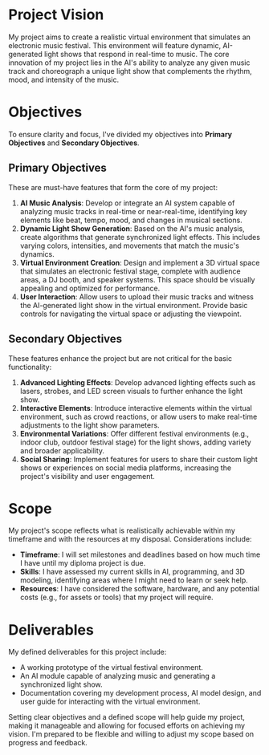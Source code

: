 # Project Vision

My project aims to create a realistic virtual environment that simulates an electronic music festival. This environment will feature dynamic, AI-generated light shows that respond in real-time to music. The core innovation of my project lies in the AI's ability to analyze any given music track and choreograph a unique light show that complements the rhythm, mood, and intensity of the music.

# Objectives

To ensure clarity and focus, I've divided my objectives into **Primary Objectives** and **Secondary Objectives**.

## Primary Objectives

These are must-have features that form the core of my project:

1. **AI Music Analysis**: Develop or integrate an AI system capable of analyzing music tracks in real-time or near-real-time, identifying key elements like beat, tempo, mood, and changes in musical sections.
2. **Dynamic Light Show Generation**: Based on the AI's music analysis, create algorithms that generate synchronized light effects. This includes varying colors, intensities, and movements that match the music's dynamics.
3. **Virtual Environment Creation**: Design and implement a 3D virtual space that simulates an electronic festival stage, complete with audience areas, a DJ booth, and speaker systems. This space should be visually appealing and optimized for performance.
4. **User Interaction**: Allow users to upload their music tracks and witness the AI-generated light show in the virtual environment. Provide basic controls for navigating the virtual space or adjusting the viewpoint.

## Secondary Objectives

These features enhance the project but are not critical for the basic functionality:

1. **Advanced Lighting Effects**: Develop advanced lighting effects such as lasers, strobes, and LED screen visuals to further enhance the light show.
2. **Interactive Elements**: Introduce interactive elements within the virtual environment, such as crowd reactions, or allow users to make real-time adjustments to the light show parameters.
3. **Environmental Variations**: Offer different festival environments (e.g., indoor club, outdoor festival stage) for the light shows, adding variety and broader applicability.
4. **Social Sharing**: Implement features for users to share their custom light shows or experiences on social media platforms, increasing the project's visibility and user engagement.

# Scope

My project's scope reflects what is realistically achievable within my timeframe and with the resources at my disposal. Considerations include:

- **Timeframe**: I will set milestones and deadlines based on how much time I have until my diploma project is due.
- **Skills**: I have assessed my current skills in AI, programming, and 3D modeling, identifying areas where I might need to learn or seek help.
- **Resources**: I have considered the software, hardware, and any potential costs (e.g., for assets or tools) that my project will require.

# Deliverables

My defined deliverables for this project include:

- A working prototype of the virtual festival environment.
- An AI module capable of analyzing music and generating a synchronized light show.
- Documentation covering my development process, AI model design, and user guide for interacting with the virtual environment.

Setting clear objectives and a defined scope will help guide my project, making it manageable and allowing for focused efforts on achieving my vision. I'm prepared to be flexible and willing to adjust my scope based on progress and feedback.
